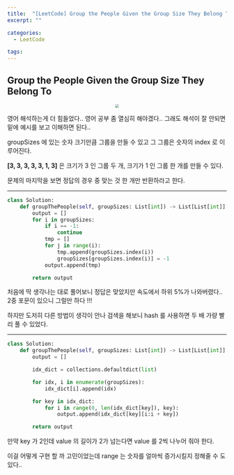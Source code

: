```yaml
---
title:  "[LeetCode] Group the People Given the Group Size They Belong To"
excerpt: ""

categories:
  - LeetCode

tags:
---
```


## Group the People Given the Group Size They Belong To

<center><img src="https://nam-ki-bok.github.io/assets/images/leetcode/group1.png" style="zoom:50%;" /></center>

영어 해석하는게 더 힘들었다.. 영어 공부 좀 열심히 해야겠다.. 그래도 해석이 잘 안되면 밑에 예시를 보고 이해하면 된다..

groupSizes 에 있는 숫자 크기만큼 그룹을 만들 수 있고 그 그룹은 숫자의 index 로 이루어진다.

**[3, 3, 3, 3, 3, 1, 3]** 은 크기가 3 인 그룹 두 개, 크기가 1 인 그룹 한 개를 만들 수 있다.

문제의 마지막을 보면 정답의 경우 중 맞는 것 한 개만 반환하라고 한다.

---

```python
class Solution:
	def groupThePeople(self, groupSizes: List[int]) -> List[List[int]]:
		output = []
		for i in groupSizes:
			if i == -1:
				continue
			tmp = []
			for j in range(i):
				tmp.append(groupSizes.index(i))
				groupSizes[groupSizes.index(i)] = -1
			output.append(tmp)

		return output
```

처음에 딱 생각나는 대로 풀어보니 정답은 맞았지만 속도에서 하위 5%가 나와버렸다.. 2중 포문이 있으니 그럴만 하다 !!!

하지만 도저히 다른 방법이 생각이 안나 검색을 해보니 hash 를 사용하면 두 배 가량 빨리 풀 수 있었다.

---

```python
class Solution:
	def groupThePeople(self, groupSizes: List[int]) -> List[List[int]]:
		output = []

		idx_dict = collections.defaultdict(list)

		for idx, i in enumerate(groupSizes):
			idx_dict[i].append(idx)

		for key in idx_dict:
			for i in range(0, len(idx_dict[key]), key):
				output.append(idx_dict[key][i:i + key])

		return output
```

만약 key 가 2인데 value 의 길이가 2가 넘는다면 value 를 2씩 나누어 줘야 한다.

이걸 어떻게 구현 할 까 고민이었는데 range 는 숫자를 얼마씩 증가시킬지 정해줄 수 도 있다..

